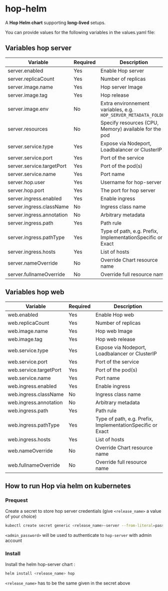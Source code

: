 <!--
Licensed to the Apache Software Foundation (ASF) under one
or more contributor license agreements.  See the NOTICE file
distributed with this work for additional information
regarding copyright ownership.  The ASF licenses this file
to you under the Apache License, Version 2.0 (the
"License"); you may not use this file except in compliance
with the License.  You may obtain a copy of the License at
  http://www.apache.org/licenses/LICENSE-2.0
Unless required by applicable law or agreed to in writing,
software distributed under the License is distributed on an
"AS IS" BASIS, WITHOUT WARRANTIES OR CONDITIONS OF ANY
KIND, either express or implied.  See the License for the
specific language governing permissions and limitations
under the License.
-->

# hop-helm

A **Hop Helm chart** supporting **long-lived** setups.

You can provide values for the following variables in the values.yaml file:

## Variables hop server

Variable    | Required    | Description
---	|----	|---
server.enabled | Yes | Enable Hop server
server.replicaCount | Yes | Number of replicas
server.image.name | Yes | Hop server Image
server.image.tag | Yes | Hop release
server.image.env | No | Extra environnement variables, e.g. `HOP_SERVER_METADATA_FOLDER`
server.resources | No | Specify resources (CPU, Memory) available for the pod
server.service.type | Yes | Expose via Nodeport, Loadbalancer or ClusterIP
server.service.port | Yes | Port of the service
server.service.targetPort | Yes | Port of the pod(s)
server.service.name | Yes | Port name
server.hop.user | Yes | Username for hop-server
server.hop.port | Yes | The port for hop server
server.ingress.enabled | Yes | Enable ingress
server.ingress.className | No | Ingress class name
server.ingress.annotation | No | Arbitrary metadata
server.ingress.path | Yes | Path rule
server.ingress.pathType | Yes | Type of path, e.g. Prefix, ImplementationSpecific or Exact
server.ingress.hosts | Yes | List of hosts
server.nameOverride | No | Override Chart resource name
server.fullnameOverride | No | Override full resource name

## Variables hop web

Variable    | Required    | Description
---	|----	|---
web.enabled | Yes | Enable Hop web
web.replicaCount | Yes | Number of replicas
web.image.name | Yes | Hop web Image
web.image.tag | Yes | Hop web release
web.service.type | Yes | Expose via Nodeport, Loadbalancer or ClusterIP
web.service.port | Yes | Port of the service
web.service.targetPort | Yes | Port of the pod(s)
web.service.name | Yes | Port name
web.ingress.enabled | Yes | Enable ingress
web.ingress.className | No | Ingress class name
web.ingress.annotation | No | Arbitrary metadata
web.ingress.path | Yes | Path rule
web.ingress.pathType | Yes | Type of path, e.g. Prefix, ImplementationSpecific or Exact
web.ingress.hosts | Yes | List of hosts
web.nameOverride | No | Override Chart resource name 
web.fullnameOverride | No | Override full resource name

## How to run Hop via helm on kubernetes

### Prequest

Create a secret to store hop server credentials (give `<release_name>` a value of your choice)

```bash
kubectl create secret generic <release_name>-server --from-literal=pass=<admin_password>
```

`<admin_password>` will be used to authenticate to `hop-server` with admin account

### Install

Install the helm hop-server chart :

```bash
helm install <release_name> hop
```

`<release_name>` has to be the same given in the secret above